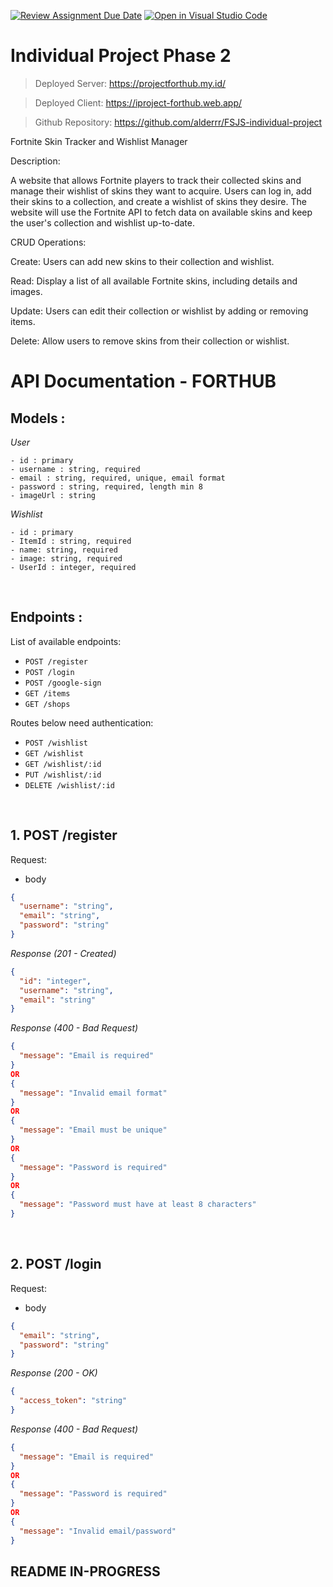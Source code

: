 [![Review Assignment Due Date](https://classroom.github.com/assets/deadline-readme-button-24ddc0f5d75046c5622901739e7c5dd533143b0c8e959d652212380cedb1ea36.svg)](https://classroom.github.com/a/0302N4UV)
[![Open in Visual Studio Code](https://classroom.github.com/assets/open-in-vscode-718a45dd9cf7e7f842a935f5ebbe5719a5e09af4491e668f4dbf3b35d5cca122.svg)](https://classroom.github.com/online_ide?assignment_repo_id=12856539&assignment_repo_type=AssignmentRepo)

# Individual Project Phase 2

> Deployed Server: https://projectforthub.my.id/

> Deployed Client: https://iproject-forthub.web.app/

> Github Repository: https://github.com/alderrr/FSJS-individual-project

Fortnite Skin Tracker and Wishlist Manager

Description:

A website that allows Fortnite players to track their collected skins and manage their wishlist of skins they want to acquire. Users can log in, add their skins to a collection, and create a wishlist of skins they desire. The website will use the Fortnite API to fetch data on available skins and keep the user's collection and wishlist up-to-date.

CRUD Operations:

Create: Users can add new skins to their collection and wishlist.

Read: Display a list of all available Fortnite skins, including details and images.

Update: Users can edit their collection or wishlist by adding or removing items.

Delete: Allow users to remove skins from their collection or wishlist.

# API Documentation - FORTHUB

## Models :

_User_

```
- id : primary
- username : string, required
- email : string, required, unique, email format
- password : string, required, length min 8
- imageUrl : string
```

_Wishlist_

```
- id : primary
- ItemId : string, required
- name: string, required
- image: string, required
- UserId : integer, required
```

&nbsp;

## Endpoints :

List of available endpoints:

- `POST /register`
- `POST /login`
- `POST /google-sign`
- `GET /items`
- `GET /shops`

Routes below need authentication:

- `POST /wishlist`
- `GET /wishlist`
- `GET /wishlist/:id`
- `PUT /wishlist/:id`
- `DELETE /wishlist/:id`

&nbsp;

## 1. POST /register

Request:

- body

```json
{
  "username": "string",
  "email": "string",
  "password": "string"
}
```

_Response (201 - Created)_

```json
{
  "id": "integer",
  "username": "string",
  "email": "string"
}
```

_Response (400 - Bad Request)_

```json
{
  "message": "Email is required"
}
OR
{
  "message": "Invalid email format"
}
OR
{
  "message": "Email must be unique"
}
OR
{
  "message": "Password is required"
}
OR
{
  "message": "Password must have at least 8 characters"
}
```

&nbsp;

## 2. POST /login

Request:

- body

```json
{
  "email": "string",
  "password": "string"
}
```

_Response (200 - OK)_

```json
{
  "access_token": "string"
}
```

_Response (400 - Bad Request)_

```json
{
  "message": "Email is required"
}
OR
{
  "message": "Password is required"
}
OR
{
  "message": "Invalid email/password"
}
```

## README IN-PROGRESS

